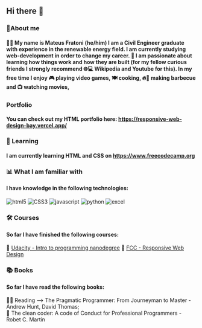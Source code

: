## Hi there 👋


### 🚀About me
#### 👨‍🎓 My name is Mateus Fratoni (he/him) I am a Civil Engineer graduate with experience in the renewable energy field. I am currently studying web-development in order to change my career. 📖 I am passionate about learning how things work and how they are built (for my fellow curious friends I strongly recommend 🌐💻 Wikipedia and Youtube for this). In my free time I enjoy 🎮 playing video games, 🍽️ cooking, 🔥🍖 making barbecue and 📺 watching movies,

### Portfolio
#### You can check out my HTML portfolio here: https://responsive-web-design-bay.vercel.app/

### 🌱 Learning
#### I am currently learning HTML and CSS on https://www.freecodecamp.org


### 📊 What I am familiar with
#### I have knowledge in the following technologies:

![html5](https://img.shields.io/badge/HTML5-E34F26?style=for-the-badge&logo=html5&logoColor=white)
![CSS3](https://img.shields.io/badge/CSS3-1572B6?style=for-the-badge&logo=css3&logoColor=white)
![javascript](https://img.shields.io/badge/JavaScript-F7DF1E?style=for-the-badge&logo=javascript&logoColor=black)
![python](https://img.shields.io/badge/Python-14354C?style=for-the-badge&logo=python&logoColor=white)
![excel](https://img.shields.io/badge/Microsoft_Excel-217346?style=for-the-badge&logo=microsoft-excel&logoColor=white)

### 🛠️ Courses
#### So far I have finished the following courses:

📘 [Udacity - Intro to programming nanodegree](https://www.udacity.com/course/intro-to-programming-nanodegree--nd000)
📗 [FCC - Responsive Web Design](https://www.freecodecamp.org/learn/responsive-web-design)

### 📚 Books
#### So far I have read the following books:

🔎📖 Reading --> The Pragmatic Programmer: From Journeyman to Master - Andrew Hunt, David Thomas; <br>
📕 The clean coder: A code of Conduct for Professional Programmers - Robet C. Martin

<!--
**Fratoni-Mateus/Fratoni-Mateus** is a ✨ _special_ ✨ repository because its `README.md` (this file) appears on your GitHub profile.

Here are some ideas to get you started:

- 🔭 I’m currently working on ...
- 🌱 I’m currently learning ...
- 👯 I’m looking to collaborate on ...
- 🤔 I’m looking for help with ...
- 💬 Ask me about ...
- 📫 How to reach me: ...
- 😄 Pronouns: ...
- ⚡ Fun fact: ...
-->
